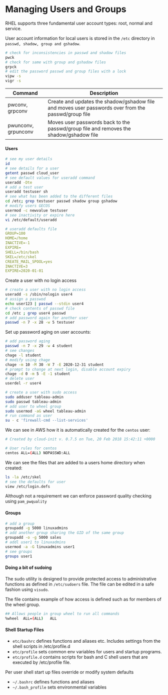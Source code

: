 # Managing Users and Groups

RHEL supports three fundamental user account types: root, normal and service.

User account information for local users is stored in the `/etc` directory in `passwd, shadow, group and gshadow`.

```bash
# check for inconsistencies in passwd and shadow files
pwck
# check for same with group and gshadow files
grpck
# edit the password passwd and group files with a lock
vipw -s
vigr -s
```

| Command | Description | 
| ---     |  ---     |
| pwconv, grpconv  | Create and updates the shadow/gshadow file and moves user passwords over from the passwd/group file |
| pwunconv, grpunconv | Moves user passwords back to the passwd/group file and removes the shadow/gshadow file | 

#### Users

```bash
# see my user details
id
# see details for a user
getent passwd cloud_user
# see default values for useradd command
useradd -Dte
# add a test user
useradd testuser sh
# see what has been added to the different files 
cd /etc; grep testuser passwd shadow group gshadow
# modify users GECOS
usermod -c newvalue testuser
# see inactivity or expire here
vi /etc/default/useradd
```

```yaml
# useradd defaults file
GROUP=100
HOME=/home
INACTIVE=-1
EXPIRE=
SHELL=/bin/bash
SKEL=/etc/skel
CREATE_MAIL_SPOOL=yes
INACTIVE=3
EXPIRE=2020-01-01
```

Create a user with no login access

```bash
# create a user with no login access
useradd -s /sbin/nologin user4 
# assign a passwod
echo user123 | passwd --stdin user4
# check contents of passwd file
cd /etc ; grep user4 passwd
# add password again for another user
passwd -n 7 -x 28 -w 5 testuser
```

Set up password aging on user accounts:

```bash
# add password aging
passwd -n 7 -x 29 -w 4 student
# see changes
chage -l student
# modify using chage
chage -m 10 -M 30 -W 7 -E 2020-12-31 student
# prompt to change at next login, disable account expiry
chage -d 0 -m 5 -E -1 student
# delete user
userdel -r user4
```

```bash
# create a user with sudo access
sudo adduser tableau-admin
sudo passwd tableau-admin
# add user to wheel group
sudo usermod -aG wheel tableau-admin
# run command as user
su - c 'firewall-cmd --list-services'
```

We can see in AWS how it is automatically created for the `centos` user: 

```bash
# Created by cloud-init v. 0.7.5 on Tue, 20 Feb 2018 15:42:11 +0000

# User rules for centos
centos ALL=(ALL) NOPASSWD:ALL
```

We can see the files that are added to a users home directory when created:

```bash
ls -la /etc/skel
# see the defaults for user
view /etc/login.defs
```

Although not a requirement we can enforce password quality checking using `pam_pwquality`

#### Groups

```bash
# add a group
groupadd -g 5000 linuxadmins
# add another group sharing the GID of the same group
groupadd -o -g 5000 sales
# addl user1 to linuxadmins
usermod -a -G linuxadmins user1
# see groups
groups user1
```

#### Doing a bit of sudoing

The sudo utility is designed to provide protected access to administrative functions as defined in `/etc/sudoers` file. The file can be edited in a safe fashion using `visudo`. 

The file contains example of how access is defined such as for members of the wheel group. 

```bash
## Allows people in group wheel to run all commands
%wheel	ALL=(ALL)	ALL
```

#### Shell Startup Files

* `etc/bashrc` defines functions and aliases etc. Includes settings from the shell scripts in /etc/profile.d
* `etc/profile` sets common env variables for users and startup programs. 
* `etc/profile.d` contains scripts for bash and C shell users that are executed by /etc/profile file. 

Per user shell start up files override  or modify system defaults

* `~/.bashrc` defines functions and aliases
* `~/.bash_profile` sets environmental variables
